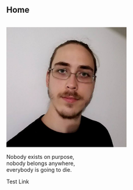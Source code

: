 <h2 id="about">Home</h2>
<hr style="height:1px; visibility:hidden;" />
<img src="/img/me.jpg" alt="Ryan" height="315" width="315"/>
<p>Nobody exists on purpose,<br>nobody belongs anywhere,<br>everybody is going to die.</p>
<p><a id="addin" target="_blank">Test Link</a></p>

<script type="text/javascript">
	document.getElementById('addin').href=window.location.origin+window.location.hash;
	if(window.location.hash=="about"){
		window.location=window.location.origin+'/about';
	}
	if(window.location.hash=="contact"){
		window.location=window.location.origin+'/contact';
	}
	if(window.location.hash=="projects"){
		window.location=window.location.origin+'/projects';
	}
</script>